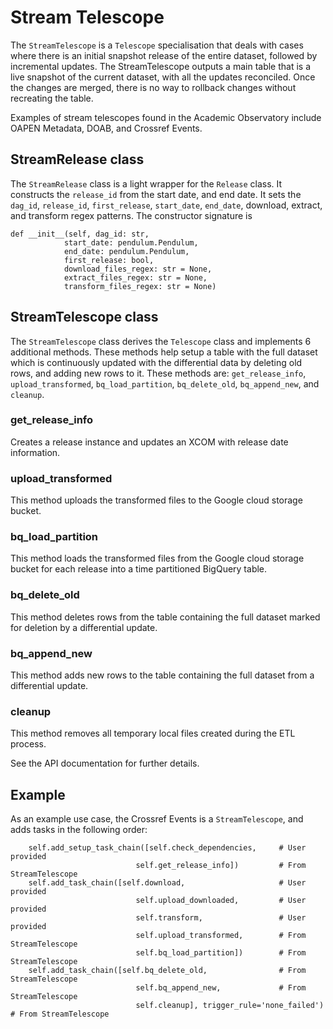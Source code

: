 # Stream Telescope

The `StreamTelescope` is a `Telescope` specialisation that deals with cases where there is an initial snapshot release of the entire dataset, followed by incremental updates.  The StreamTelescope outputs a main table that is a live snapshot of the current dataset, with all the updates reconciled.  Once the changes are merged, there is no way to rollback changes without recreating the table.

Examples of stream telescopes found in the Academic Observatory include OAPEN Metadata, DOAB, and Crossref Events.

## StreamRelease class

The `StreamRelease` class is a light wrapper for the `Release` class.  It constructs the `release_id` from the start date, and end date.  It sets the `dag_id`, `release_id`, `first_release`, `start_date`, `end_date`, download, extract, and transform regex patterns. The constructor signature is

```
def __init__(self, dag_id: str,
            start_date: pendulum.Pendulum,
            end_date: pendulum.Pendulum,
            first_release: bool,
            download_files_regex: str = None,
            extract_files_regex: str = None,
            transform_files_regex: str = None)
```

## StreamTelescope class

The `StreamTelescope` class derives the `Telescope` class and implements 6 additional methods.  These methods help setup a table with the full dataset which is continuously updated with the differential data by deleting old rows, and adding new rows to it.  These methods are: `get_release_info`, `upload_transformed`, `bq_load_partition`, `bq_delete_old`, `bq_append_new`, and `cleanup`.

### get_release_info

Creates a release instance and updates an XCOM with release date information.

### upload_transformed

This method uploads the transformed files to the Google cloud storage bucket.

### bq_load_partition

This method loads the transformed files from the Google cloud storage bucket for each release into a time partitioned BigQuery table.

### bq_delete_old

This method deletes rows from the table containing the full dataset marked for deletion by a differential update.

### bq_append_new

This method adds new rows to the table containing the full dataset from a differential update.

### cleanup

This method removes all temporary local files created during the ETL process.

See the API documentation for further details.

## Example

As an example use case, the Crossref Events is a `StreamTelescope`, and adds tasks in the following order:
```
    self.add_setup_task_chain([self.check_dependencies,     # User provided
                            self.get_release_info])         # From StreamTelescope
    self.add_task_chain([self.download,                     # User provided
                            self.upload_downloaded,         # User provided
                            self.transform,                 # User provided
                            self.upload_transformed,        # From StreamTelescope
                            self.bq_load_partition])        # From StreamTelescope
    self.add_task_chain([self.bq_delete_old,                # From StreamTelescope
                            self.bq_append_new,             # From StreamTelescope
                            self.cleanup], trigger_rule='none_failed')  # From StreamTelescope
```